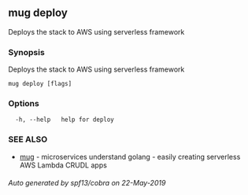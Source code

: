 ## mug deploy

Deploys the stack to AWS using serverless framework

### Synopsis

Deploys the stack to AWS using serverless framework

```
mug deploy [flags]
```

### Options

```
  -h, --help   help for deploy
```

### SEE ALSO

* [mug](mug.md)	 - microservices understand golang - easily creating serverless AWS Lambda CRUDL apps

###### Auto generated by spf13/cobra on 22-May-2019
